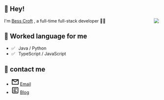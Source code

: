 ## 👋 Hey!

<img align="right" src="https://github-readme-stats.vercel.app/api?username=besscroft&show_icons=true&icon_color=0366d6&text_color=24292e&bg_color=ffffff&hide_title=true" />

I'm [Bess Croft](https://besscroft.com) , a full-time full-stack developer 👨‍💻

## 💬 Worked language for me

- ✅ ⁠ ⁢⁣⁡⁠ ⁢⁣⁡Java / Python
- ✅ ⁠ ⁢⁣⁡⁠ ⁢⁣⁡TypeScript / JavaScript

## 📮 contact me

- <img src="./icons/mail.svg"> [Email](mailto:besscroft@foxmail.com)
- <img src="./icons/article.svg"> [Blog](https://besscroft.com)
